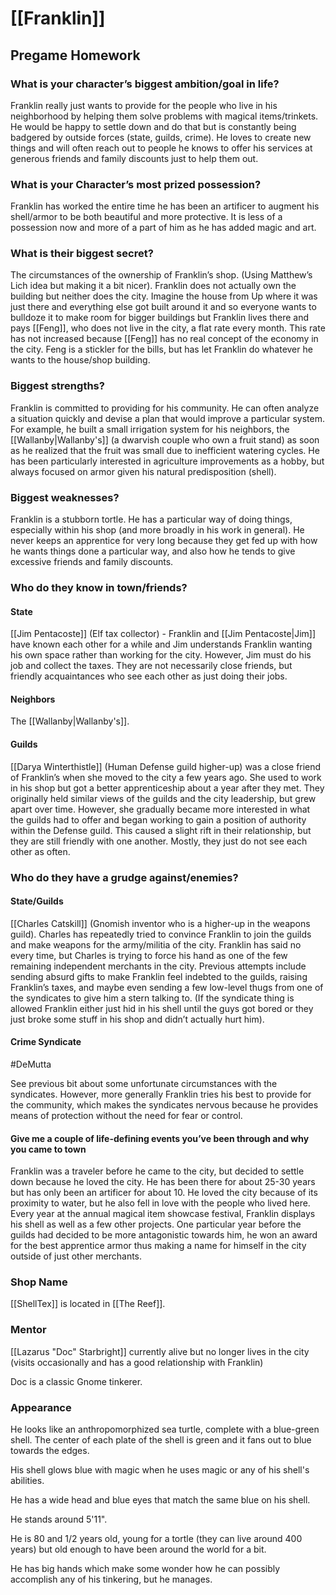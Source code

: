 # [[Franklin]]

## Pregame Homework

### What is your character’s biggest ambition/goal in life?

Franklin really just wants to provide for the people who live in his neighborhood by helping them solve problems with magical items/trinkets. He would be happy to settle down and do that but is constantly being badgered by outside forces (state, guilds, crime). He loves to create new things and will often reach out to people he knows to offer his services at generous friends and family discounts just to help them out.

### What is your Character’s most prized possession?

Franklin has worked the entire time he has been an artificer to augment his shell/armor to be both beautiful and more protective. It is less of a possession now and more of a part of him as he has added magic and art.

### What is their biggest secret?

The circumstances of the ownership of Franklin’s shop. (Using Matthew’s Lich idea but making it a bit nicer). Franklin does not actually own the building but neither does the city. Imagine the house from Up where it was just there and everything else got built around it and so everyone wants to bulldoze it to make room for bigger buildings but Franklin lives there and pays [[Feng]], who does not live in the city, a flat rate every month. This rate has not increased because [[Feng]] has no real concept of the economy in the city. Feng is a stickler for the bills, but has let Franklin do whatever he wants to the house/shop building.

### Biggest strengths?

Franklin is committed to providing for his community. He can often analyze a situation quickly and devise a plan that would improve a particular system. For example, he built a small irrigation system for his neighbors, the [[Wallanby|Wallanby's]] (a dwarvish couple who own a fruit stand) as soon as he realized that the fruit was small due to inefficient watering cycles. He has been particularly interested in agriculture improvements as a hobby, but always focused on armor given his natural predisposition (shell).

### Biggest weaknesses?

Franklin is a stubborn tortle. He has a particular way of doing things, especially within his shop (and more broadly in his work in general). He never keeps an apprentice for very long because they get fed up with how he wants things done a particular way, and also how he tends to give excessive friends and family discounts.

### Who do they know in town/friends?

#### State

[[Jim Pentacoste]] (Elf tax collector) - Franklin and [[Jim Pentacoste|Jim]] have known each other for a while and Jim understands Franklin wanting his own space rather than working for the city. However, Jim must do his job and collect the taxes. They are not necessarily close friends, but friendly acquaintances who see each other as just doing their jobs.

#### Neighbors

The [[Wallanby|Wallanby's]].

#### Guilds

[[Darya Winterthistle]] (Human Defense guild higher-up) was a close friend of Franklin’s when she moved to the city a few years ago. She used to work in his shop but got a better apprenticeship about a year after they met. They originally held similar views of the guilds and the city leadership, but grew apart over time. However, she gradually became more interested in what the guilds had to offer and began working to gain a position of authority within the Defense guild. This caused a slight rift in their relationship, but they are still friendly with one another. Mostly, they just do not see each other as often.

### Who do they have a grudge against/enemies?

#### State/Guilds

[[Charles Catskill]] (Gnomish inventor who is a higher-up in the weapons guild). Charles has repeatedly tried to convince Franklin to join the guilds and make weapons for the army/militia of the city. Franklin has said no every time, but Charles is trying to force his hand as one of the few remaining independent merchants in the city. Previous attempts include sending absurd gifts to make Franklin feel indebted to the guilds, raising Franklin’s taxes, and maybe even sending a few low-level thugs from one of the syndicates to give him a stern talking to. (If the syndicate thing is allowed Franklin either just hid in his shell until the guys got bored or they just broke some stuff in his shop and didn’t actually hurt him).

#### Crime Syndicate
#DeMutta 

See previous bit about some unfortunate circumstances with the syndicates. However, more generally Franklin tries his best to provide for the community, which makes the syndicates nervous because he provides means of protection without the need for fear or control.

#### Give me a couple of life-defining events you’ve been through and why you came to town

Franklin was a traveler before he came to the city, but decided to settle down because he loved the city. He has been there for about 25-30 years but has only been an artificer for about 10. He loved the city because of its proximity to water, but he also fell in love with the people who lived here. Every year at the annual magical item showcase festival, Franklin displays his shell as well as a few other projects. One particular year before the guilds had decided to be more antagonistic towards him, he won an award for the best apprentice armor thus making a name for himself in the city outside of just other merchants.

### Shop Name

[[ShellTex]] is located in [[The Reef]]. 

### Mentor

[[Lazarus "Doc" Starbright]] currently alive but no longer lives in the city (visits occasionally and has a good relationship with Franklin)

Doc is a classic Gnome tinkerer.

### Appearance

He looks like an anthropomorphized sea turtle, complete with a blue-green shell. The center of each plate of the shell is green and it fans out to blue towards the edges.

His shell glows blue with magic when he uses magic or any of his shell's abilities.

He has a wide head and blue eyes that match the same blue on his shell.

He stands around 5'11".

He is 80 and 1/2 years old, young for a tortle (they can live around 400 years) but old enough to have been around the world for a bit.

He has big hands which make some wonder how he can possibly accomplish any of his tinkering, but he manages.

